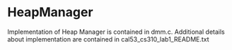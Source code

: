 HeapManager
===========
Implementation of Heap Manager is contained in dmm.c. Additional details about implementation are contained in cal53_cs310_lab1_README.txt
